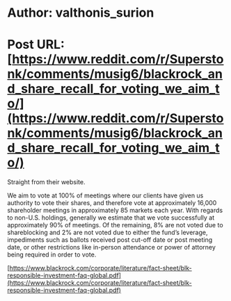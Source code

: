# Author: valthonis_surion
# Post URL: [https://www.reddit.com/r/Superstonk/comments/musig6/blackrock_and_share_recall_for_voting_we_aim_to/](https://www.reddit.com/r/Superstonk/comments/musig6/blackrock_and_share_recall_for_voting_we_aim_to/)


Straight from their website.  

We aim to vote at 100% of meetings where our clients have given us authority to vote their shares, and therefore vote at approximately 16,000 shareholder meetings in approximately 85 markets each year. With regards to non-U.S. holdings, generally we estimate that we vote successfully at approximately 90% of meetings. Of the remaining, 8% are not voted due to shareblocking and 2% are not voted due to either the fund’s leverage, impediments such as ballots received post cut-off date or post meeting date, or other restrictions like in-person attendance or power of attorney being required in order to vote. 

  

[https://www.blackrock.com/corporate/literature/fact-sheet/blk-responsible-investment-faq-global.pdf](https://www.blackrock.com/corporate/literature/fact-sheet/blk-responsible-investment-faq-global.pdf)